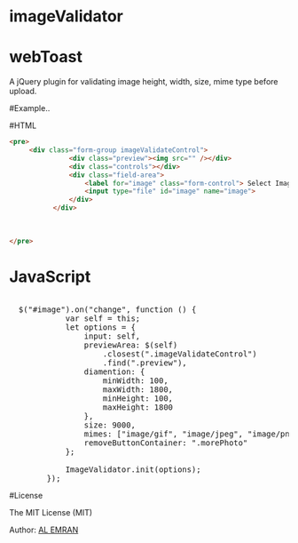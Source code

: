 # imageValidator
# webToast
<p>A jQuery plugin for validating image height, width, size, mime type before upload.</p>
 
 

#Example..
 
 
 #HTML
 ```html
 <pre>
      <div class="form-group imageValidateControl">
                <div class="preview"><img src="" /></div>
                <div class="controls"></div>
                <div class="field-area">
                    <label for="image" class="form-control"> Select Image </label>
                    <input type="file" id="image" name="image">
                </div>
            </div>
           
          
          
 </pre>
```
  # JavaScript
<pre> 
  $("#image").on("change", function () {
            var self = this;
            let options = {
                input: self,
                previewArea: $(self)
                    .closest(".imageValidateControl")
                    .find(".preview"),
                diamention: {
                    minWidth: 100,
                    maxWidth: 1800,
                    minHeight: 100,
                    maxHeight: 1800
                },
                size: 9000,
                mimes: ["image/gif", "image/jpeg", "image/png", "image/PNG", "image/jpg"],
                removeButtonContainer: ".morePhoto"
            };

            ImageValidator.init(options);
        });
</pre>
 

#License
<p>The MIT License (MIT)</p>

<p>Author: <a href="https://alemran.me">AL EMRAN</a></p>
